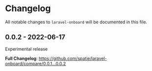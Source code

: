 # Changelog

All notable changes to `laravel-onboard` will be documented in this file.

## 0.0.2 - 2022-06-17

Experimental release

**Full Changelog**: https://github.com/spatie/laravel-onboard/compare/0.0.1...0.0.2
